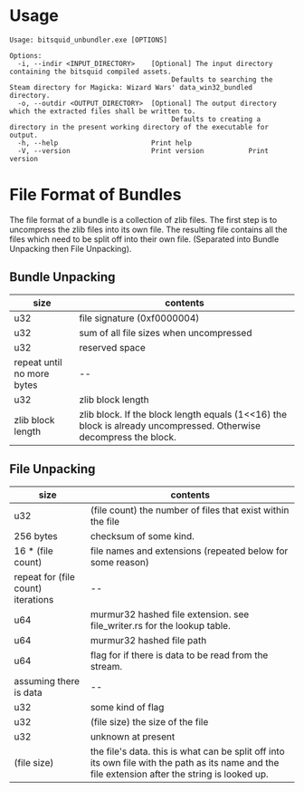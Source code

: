 # Usage
```
Usage: bitsquid_unbundler.exe [OPTIONS]

Options:
  -i, --indir <INPUT_DIRECTORY>    [Optional] The input directory containing the bitsquid compiled assets.
                                        Defaults to searching the Steam directory for Magicka: Wizard Wars' data_win32_bundled directory.
  -o, --outdir <OUTPUT_DIRECTORY>  [Optional] The output directory which the extracted files shall be written to.
                                        Defaults to creating a directory in the present working directory of the executable for output.
  -h, --help                       Print help
  -V, --version                    Print version           Print version
```

# File Format of Bundles
The file format of a bundle is a collection of zlib files. The first step is to uncompress the zlib files into its own file. The resulting file contains all the files which need to be split off into their own file. (Separated into Bundle Unpacking then File Unpacking).

## Bundle Unpacking
| size  | contents |
| ------------- | ------------- |
| u32  | file signature (0xf0000004)  |
| u32 | sum of all file sizes when uncompressed |
| u32 | reserved space |
| repeat until no more bytes | -- |
| u32 | zlib block length |
| zlib block length | zlib block. If the block length equals (1<<16) the block is already uncompressed. Otherwise decompress the block. |

## File Unpacking
| size  | contents |
| ------------- | ------------- |
| u32 | (file count) the number of files that exist within the file |
| 256 bytes | checksum of some kind. |
| 16 * (file count) | file names and extensions (repeated below for some reason) |
| repeat for (file count) iterations | -- |
| u64 | murmur32 hashed file extension. see file_writer.rs for the lookup table. |
| u64 | murmur32 hashed file path |
| u64 | flag for if there is data to be read from the stream. |
| assuming there is data | -- |
| u32 | some kind of flag |
| u32 | (file size) the size of the file |
| u32 | unknown at present |
| (file size) | the file's data. this is what can be split off into its own file with the path as its name and the file extension after the string is looked up. |
